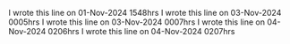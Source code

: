 
I wrote this line on 01-Nov-2024 1548hrs
I wrote this line on 03-Nov-2024 0005hrs
I wrote this line on 03-Nov-2024 0007hrs
I wrote this line on 04-Nov-2024 0206hrs
I wrote this line on 04-Nov-2024 0207hrs

